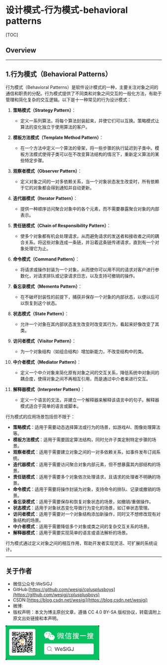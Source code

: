 # 设计模式-行为模式-behavioral patterns

[TOC]

## Overview

---

## 1.行为模式（Behavioral Patterns）

行为模式（Behavioral Patterns）是软件设计模式的一种，主要关注对象之间的通信和职责的分配。行为模式提供了不同类和对象之间交互的一般化方法，有助于管理和简化复杂的交互逻辑。以下是十一种常见的行为设计模式：

1. **策略模式（Strategy Pattern）**：
   - 定义一系列算法，将每个算法封装起来，并使它们可以互换。策略模式让算法的变化独立于使用算法的客户。

2. **模板方法模式（Template Method Pattern）**：
   - 在一个方法中定义一个算法的骨架，将一些步骤的执行延迟到子类中。模板方法模式使得子类可以在不改变算法结构的情况下，重新定义算法的某些特定步骤。

3. **观察者模式（Observer Pattern）**：
   - 定义对象之间的一对多依赖关系，当一个对象状态发生改变时，所有依赖于它的对象都会得到通知并自动更新。

4. **迭代器模式（Iterator Pattern）**：
   - 提供一种顺序访问聚合对象中的各个元素，而不需要暴露聚合对象的内部表示。

5. **责任链模式（Chain of Responsibility Pattern）**：
   - 使多个对象都有机会处理请求，从而避免请求的发送者和接收者之间的耦合关系。将这些对象连成一条链，并沿着这条链传递请求，直到有一个对象处理它为止。

6. **命令模式（Command Pattern）**：
   - 将请求或操作封装为一个对象，从而使你可以用不同的请求对客户进行参数化，对请求排队或记录请求日志，以及支持可撤销的操作。

7. **备忘录模式（Memento Pattern）**：
   - 在不破坏封装性的前提下，捕获并保存一个对象的内部状态，以便以后可以恢复到这个状态。

8. **状态模式（State Pattern）**：
   - 允许一个对象在其内部状态发生改变时改变其行为，看起来好像改变了其类。

9. **访问者模式（Visitor Pattern）**：
   - 为一个对象结构（如组合结构）增加新能力，不改变结构中的类。

10. **中介者模式（Mediator Pattern）**：
    - 定义一个中介对象来简化原有对象之间的交互关系，降低系统中对象间的耦合度，使得对象之间不再相互引用，而是通过中介者来进行交互。

11. **解释器模式（Interpreter Pattern）**：
    - 定义一个语言的文法，并建立一个解释器来解释该语言中的句子。解释器模式适合于简单的语言或脚本。

行为模式的应用场景包括但不限于：

- **策略模式**：适用于需要动态选择算法或行为的场景，如游戏AI、图像处理算法等。
- **模板方法模式**：适用于需要固定算法结构，同时允许子类定制特定步骤的场景。
- **观察者模式**：适用于需要建立对象之间的一对多依赖关系，如事件发布订阅系统。
- **迭代器模式**：适用于需要访问聚合对象内部元素，但不想暴露其内部结构的场景。
- **责任链模式**：适用于需要多个对象依次处理请求，且请求的处理者不明确的场景。
- **命令模式**：适用于需要将操作封装为对象，支持命令的排队、记录或撤销的场景。
- **备忘录模式**：适用于需要保存和恢复对象状态的场景，如撤销/重做操作。
- **状态模式**：适用于对象状态变化导致行为变化的场景，如订单状态管理。
- **访问者模式**：适用于需要对一个对象结构添加新操作，同时又不想修改现有对象结构的场景。
- **中介者模式**：适用于需要降低多个对象或类之间的复杂交互关系的场景。
- **解释器模式**：适用于需要实现简单的语言或语法解析的场景。

行为模式通过定义对象之间的相互作用，帮助开发者实现灵活、可扩展的系统设计。

---

## 关于作者

- 微信公众号:WeSiGJ
- GitHub:[https://github.com/wesigj/cplusplusboys](https://github.com/wesigj/cplusplusboys)
- CSDN:[https://blog.csdn.net/wesigj](https://blog.csdn.net/wesigj)
- 微博:
- 版权声明：本文为博主原创文章，遵循 CC 4.0 BY-SA 版权协议，转载请附上原文出处链接和本声明。

<img src=/img/wechat.jpg width=60% />
